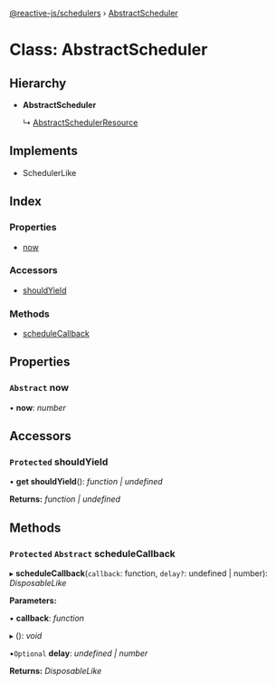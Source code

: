 [@reactive-js/schedulers](../README.md) › [AbstractScheduler](abstractscheduler.md)

# Class: AbstractScheduler

## Hierarchy

* **AbstractScheduler**

  ↳ [AbstractSchedulerResource](abstractschedulerresource.md)

## Implements

* SchedulerLike

## Index

### Properties

* [now](abstractscheduler.md#abstract-now)

### Accessors

* [shouldYield](abstractscheduler.md#protected-shouldyield)

### Methods

* [scheduleCallback](abstractscheduler.md#protected-abstract-schedulecallback)

## Properties

### `Abstract` now

• **now**: *number*

## Accessors

### `Protected` shouldYield

• **get shouldYield**(): *function | undefined*

**Returns:** *function | undefined*

## Methods

### `Protected` `Abstract` scheduleCallback

▸ **scheduleCallback**(`callback`: function, `delay?`: undefined | number): *DisposableLike*

**Parameters:**

▪ **callback**: *function*

▸ (): *void*

▪`Optional`  **delay**: *undefined | number*

**Returns:** *DisposableLike*
